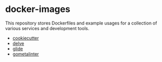 # docker-images
This repository stores Dockerfiles and example usages for a collection of
various services and development tools.

* [cookiecutter](cookiecutter/)
* [delve](delve/)
* [glide](glide/)
* [gometalinter](gometalinter/)
